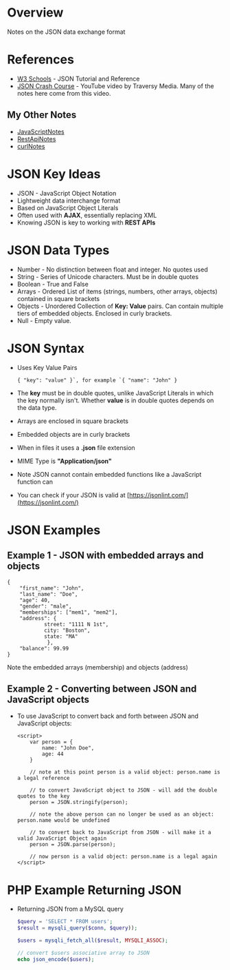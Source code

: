 # Overview

Notes on the JSON data exchange format

# References

* [W3 Schools](https://www.w3schools.com/js/js_json_intro.asp) - JSON Tutorial and Reference
* [JSON Crash Course](https://www.youtube.com/watch?v=wI1CWzNtE-M) - YouTube video by Traversy Media.  Many of the notes here come from this video.

## My Other Notes

* [JavaScriptNotes](https://github.com/GitLeeRepo/JavaScriptNotes/blob/master/JavaScriptNotes.md#overview)
* [RestApiNotes](https://github.com/GitLeeRepo/RestApiNotes/blob/master/RestApiNotes.md#overview)
* [curlNotes](https://github.com/GitLeeRepo/RestApiNotes/blob/master/curlNotes.md#overview)

# JSON Key Ideas

* JSON - JavaScript Object Notation
* Lightweight data interchange format
* Based on JavaScript Object Literals
* Often used with **AJAX**, essentially replacing XML
* Knowing JSON is key to working with **REST APIs**

# JSON Data Types

* Number - No distinction between float and integer. No quotes used
* String - Series of Unicode characters.  Must be in double quotes
* Boolean - True and False
* Arrays - Ordered List of items (strings, numbers, other arrays, objects) contained in square brackets
* Objects - Unordered Collection of **Key: Value** pairs. Can contain multiple tiers of embedded objects.  Enclosed in curly brackets.
* Null - Empty value.

# JSON Syntax

* Uses Key Value Pairs

    ```
    { "key": "value" }`, for example `{ "name": "John" }
    ```

* The **key** must be in double quotes, unlike JavaScript Literals in which the key normally isn't.  Whether **value** is in double quotes depends on the data type.

* Arrays are enclosed in square brackets

* Embedded objects are in curly brackets

* When in files it uses a **.json** file extension

* MIME Type is **"Application/json"**

* Note JSON cannot contain embedded functions like a JavaScript function can

* You can check if your JSON is valid at [https://jsonlint.com/](https://jsonlint.com/)

# JSON Examples

## Example 1 - JSON with embedded arrays and objects

```
{
    "first_name": "John",
    "last_name": "Doe",
    "age": 40,
    "gender": "male",
    "memberships": ["mem1", "mem2"],
    "address": {
            street: "1111 N 1st",
            city: "Boston",
            state: "MA"
             },
    "balance": 99.99
}
``` 
Note the embedded arrays (membership) and objects (address)

## Example 2 - Converting between JSON and JavaScript objects

* To use JavaScript to convert back and forth between JSON and JavaScript objects:

    ```
    <script>
        var person = {
            name: "John Doe",
            age: 44
        }

        // note at this point person is a valid object: person.name is a legal reference

        // to convert JavaScript object to JSON - will add the double quotes to the key
        person = JSON.stringify(person);

        // note the above person can no longer be used as an object: person.name would be undefined

        // to convert back to JavaScript from JSON - will make it a valid JavaScript Object again
        person = JSON.parse(person);

        // now person is a valid object: person.name is a legal again	
    </script>
    ```

# PHP Example Returning JSON

* Returning JSON from a MySQL query

    ```php
    $query = 'SELECT * FROM users';
    $result = mysqli_query($conn, $query));

    $users = mysqli_fetch_all($result, MYSQLI_ASSOC);

    // convert $users associative array to JSON
    echo json_encode($users);
    ```
